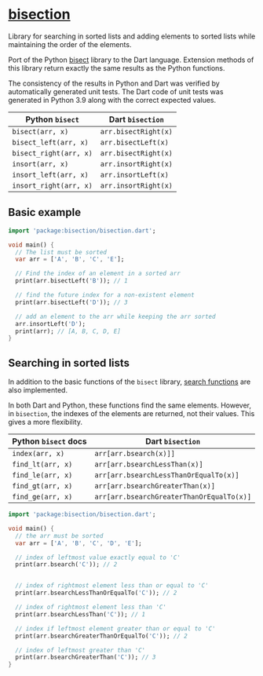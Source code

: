 # [bisection](https://github.com/rtmigo/bisection_dart)

Library for searching in sorted lists and adding elements to sorted lists while
maintaining the order of the elements.

Port of the Python [bisect](https://docs.python.org/3/library/bisect.html)
library to the Dart language. Extension methods of this library return exactly
the same results as the Python functions.

The consistency of the results in Python and Dart was verified by automatically
generated unit tests. The Dart code of unit tests was generated in Python 3.9
along with the correct expected values.


Python `bisect`         | Dart `bisection`
------------------------|--------------------------------------
`bisect(arr, x)`       | `arr.bisectRight(x)`
`bisect_left(arr, x)`  | `arr.bisectLeft(x)`
`bisect_right(arr, x)` | `arr.bisectRight(x)`
`insort(arr, x)`       | `arr.insortRight(x)`
`insort_left(arr, x)`  | `arr.insortLeft(x)`
`insort_right(arr, x)` | `arr.insortRight(x)`

## Basic example

```dart
import 'package:bisection/bisection.dart';

void main() {
  // The list must be sorted
  var arr = ['A', 'B', 'C', 'E'];

  // Find the index of an element in a sorted arr
  print(arr.bisectLeft('B')); // 1

  // find the future index for a non-existent element
  print(arr.bisectLeft('D')); // 3

  // add an element to the arr while keeping the arr sorted
  arr.insortLeft('D');
  print(arr); // [A, B, C, D, E]
}
```

## Searching in sorted lists

In addition to the basic functions of the `bisect` library,
[search functions](https://docs.python.org/3/library/bisect.html#searching-sorted-lists)
are also implemented.

In both Dart and Python, these functions find the same elements. However, in
`bisection`, the indexes of the elements are returned, not their values. This
gives a more flexibility.

Python `bisect` docs   | Dart `bisection`
-----------------------|--------------------------------------
`index(arr, x)`        | `arr[arr.bsearch(x)]]`
`find_lt(arr, x)`      | `arr[arr.bsearchLessThan(x)]`
`find_le(arr, x)`      | `arr[arr.bsearchLessThanOrEqualTo(x)]`
`find_gt(arr, x)`      | `arr[arr.bsearchGreaterThan(x)]`
`find_ge(arr, x)`      | `arr[arr.bsearchGreaterThanOrEqualTo(x)]`

```dart
import 'package:bisection/bisection.dart';

void main() {
  // the arr must be sorted
  var arr = ['A', 'B', 'C', 'D', 'E'];

  // index of leftmost value exactly equal to 'C'
  print(arr.bsearch('C')); // 2


  // index of rightmost element less than or equal to 'C'
  print(arr.bsearchLessThanOrEqualTo('C')); // 2

  // index of rightmost element less than 'C'
  print(arr.bsearchLessThan('C')); // 1

  // index if leftmost element greater than or equal to 'C'
  print(arr.bsearchGreaterThanOrEqualTo('C')); // 2

  // index of leftmost greater than 'C'
  print(arr.bsearchGreaterThan('C')); // 3
}
```
